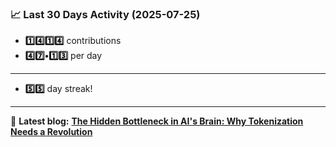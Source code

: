<!--START_STATS-->
### 📈 Last 30 Days Activity (2025-07-25)  
- **1️⃣4️⃣1️⃣4️⃣** contributions  
- **4️⃣7️⃣•1️⃣3️⃣** per day
---
- **5️⃣5️⃣** day streak!
---
📝 **Latest blog:** [**The Hidden Bottleneck in AI's Brain: Why Tokenization Needs a Revolution**](https://andriak.com/blog/tokenization-revolution)
<!--END_STATS-->

